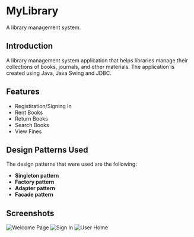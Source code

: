 # MyLibrary
A library management system.


## Introduction

A library management system application that helps libraries manage their collections of books, journals, and other materials. The application is created using Java, Java Swing and JDBC. 

## Features

* Registiration/Signing In
* Rent Books
* Return Books
* Search Books
* View Fines

## Design Patterns Used 

The design patterns that were used are the following:

* **Singleton pattern**
* **Factory pattern**
* **Adapter pattern** 
* **Facade pattern** 

## Screenshots

![Welcome Page](https://i.ibb.co/B2QwyMj/Screenshot-1.jpg)
![Sign In](https://i.ibb.co/0rnphLB/Screenshot-2.jpg)
![User Home](https://i.ibb.co/93vBn5F/Screenshot-4.jpg)
